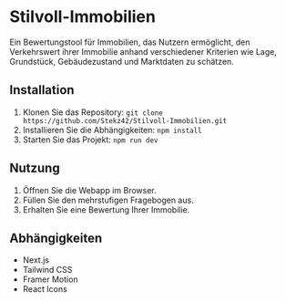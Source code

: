 # Stilvoll-Immobilien

Ein Bewertungstool für Immobilien, das Nutzern ermöglicht, den Verkehrswert ihrer Immobilie anhand verschiedener Kriterien wie Lage, Grundstück, Gebäudezustand und Marktdaten zu schätzen.

## Installation

1. Klonen Sie das Repository: `git clone https://github.com/Stekz42/Stilvoll-Immobilien.git`
2. Installieren Sie die Abhängigkeiten: `npm install`
3. Starten Sie das Projekt: `npm run dev`

## Nutzung

1. Öffnen Sie die Webapp im Browser.
2. Füllen Sie den mehrstufigen Fragebogen aus.
3. Erhalten Sie eine Bewertung Ihrer Immobilie.

## Abhängigkeiten

- Next.js
- Tailwind CSS
- Framer Motion
- React Icons
